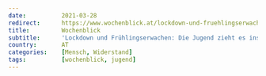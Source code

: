 ```yaml
---
date:          2021-03-28
redirect:      https://www.wochenblick.at/lockdown-und-fruehlingserwachen-die-jugend-zieht-es-ins-freie/
title:         Wochenblick
subtitle:      'Lockdown und Frühlingserwachen: Die Jugend zieht es ins Freie'
country:       AT
categories:    [Mensch, Widerstand]
tags:          [wochenblick, jugend]
---
```

